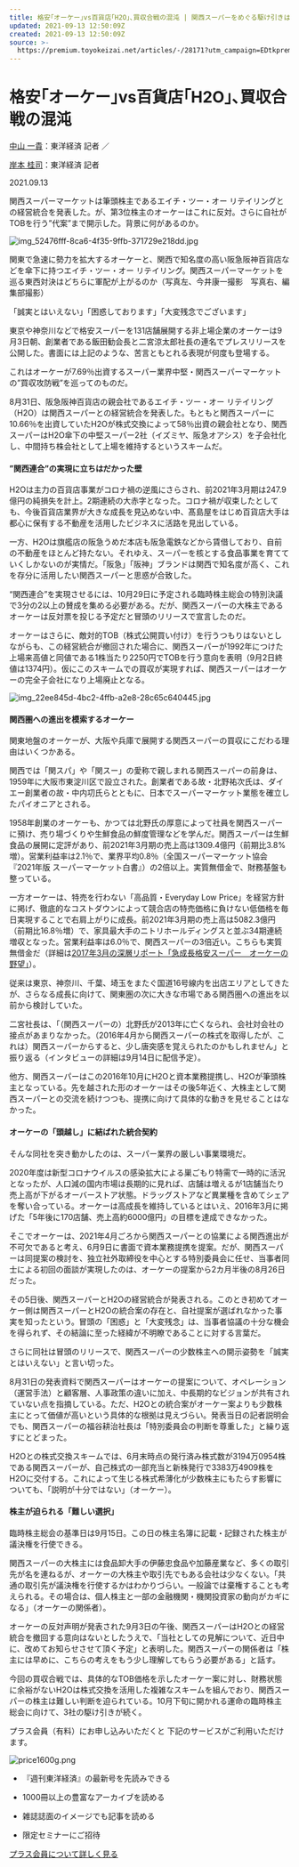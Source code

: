 ```yaml
---
title: 格安｢オーケー｣vs百貨店｢H2O｣､買収合戦の混沌 | 関西スーパーをめぐる駆け引きは5年前から | ニュース最前線 | 週刊東洋経済プラス
updated: 2021-09-13 12:50:09Z
created: 2021-09-13 12:50:09Z
source: >-
  https://premium.toyokeizai.net/articles/-/28171?utm_campaign=EDtkprem_2109&utm_content=455225&utm_medium=article&utm_source=edTKO#contd
---
```


# 格安｢オーケー｣vs百貨店｢H2O｣､買収合戦の混沌

 [中山 一貴](https://premium.toyokeizai.net/articles/-/28171?utm_campaign=EDtkprem_2109&utm_content=455225&utm_medium=article&utm_source=edTKO#author-979)：東洋経済 記者 ／

 [岸本 桂司](https://premium.toyokeizai.net/articles/-/28171?utm_campaign=EDtkprem_2109&utm_content=455225&utm_medium=article&utm_source=edTKO#author-2156)：東洋経済 記者

2021.09.13

関西スーパーマーケットは筆頭株主であるエイチ・ツー・オー リテイリングとの経営統合を発表した。が、第3位株主のオーケーはこれに反対。さらに自社がTOBを行う”代案”まで開示した。背景に何があるのか。

![img_52476fff-8ca6-4f35-9ffb-371729e218dd.jpg](../_resources/img_52476fff-8ca6-4f35-9ffb-371729e218dd.jpg)

関東で急速に勢力を拡大するオーケーと、関西で知名度の高い阪急阪神百貨店などを傘下に持つエイチ・ツー・オー リテイリング。関西スーパーマーケットを巡る東西対決はどちらに軍配が上がるのか（写真左、今井康一撮影　写真右、編集部撮影）

「誠実とはいえない」「困惑しております」「大変残念でございます」

東京や神奈川などで格安スーパーを131店舗展開する非上場企業のオーケーは9月3日朝、創業者である飯田勧会長と二宮涼太郎社長の連名でプレスリリースを公開した。書面には上記のような、苦言ともとれる表現が何度も登場する。

これはオーケーが7.69％出資するスーパー業界中堅・関西スーパーマーケットの”買収攻防戦”を巡ってのものだ。

8月31日、阪急阪神百貨店の親会社であるエイチ・ツー・オー リテイリング（H2O）は関西スーパーとの経営統合を発表した。もともと関西スーパーに10.66％を出資していたH2Oが株式交換によって58％出資の親会社となり、関西スーパーはH2O傘下の中堅スーパー2社（イズミヤ、阪急オアシス）を子会社化し、中間持ち株会社として上場を維持するというスキームだ。

#### ”関西連合”の実現に立ちはだかった壁

H2Oは主力の百貨店事業がコロナ禍の逆風にさらされ、前2021年3月期は247.9億円の純損失を計上。2期連続の大赤字となった。コロナ禍が収束したとしても、今後百貨店業界が大きな成長を見込めない中、髙島屋をはじめ百貨店大手は都心に保有する不動産を活用したビジネスに活路を見出している。

一方、H2Oは旗艦店の阪急うめだ本店も阪急電鉄などから賃借しており、自前の不動産をほとんど持たない。それゆえ、スーパーを核とする食品事業を育てていくしかないのが実情だ。「阪急」「阪神」ブランドは関西で知名度が高く、これを存分に活用したい関西スーパーと思惑が合致した。

“関西連合”を実現させるには、10月29日に予定される臨時株主総会の特別決議で3分の2以上の賛成を集める必要がある。だが、関西スーパーの大株主であるオーケーは反対票を投じる予定だと冒頭のリリースで宣言したのだ。

オーケーはさらに、敵対的TOB（株式公開買い付け）を行うつもりはないとしながらも、この経営統合が撤回された場合に、関西スーパーが1992年につけた上場来高値と同値である1株当たり2250円でTOBを行う意向を表明（9月2日終値は1374円）。仮にこのスキームでの買収が実現すれば、関西スーパーはオーケーの完全子会社になり上場廃止となる。

![img_22ee845d-4bc2-4ffb-a2e8-28c65c640445.jpg](../_resources/img_22ee845d-4bc2-4ffb-a2e8-28c65c640445.jpg)

#### 関西圏への進出を模索するオーケー

関東地盤のオーケーが、大阪や兵庫で展開する関西スーパーの買収にこだわる理由はいくつかある。

関西では「関スパ」や「関スー」の愛称で親しまれる関西スーパーの前身は、1959年に大阪市東淀川区で設立された。創業者である故・北野祐次氏は、ダイエー創業者の故・中内㓛氏らとともに、日本でスーパーマーケット業態を確立したパイオニアとされる。

1958年創業のオーケーも、かつては北野氏の厚意によって社員を関西スーパーに預け、売り場づくりや生鮮食品の鮮度管理などを学んだ。関西スーパーは生鮮食品の展開に定評があり、前2021年3月期の売上高は1309.4億円（前期比3.8%増）。営業利益率は2.1％で、業界平均0.8％（全国スーパーマーケット協会『2021年版 スーパーマーケット白書』）の2倍以上。実質無借金で、財務基盤も整っている。

一方オーケーは、特売を行わない「高品質・Everyday Low Price」を経営方針に掲げ、徹底的なコストダウンによって競合店の特売価格に負けない低価格を毎日実現することで右肩上がりに成長。前2021年3月期の売上高は5082.3億円（前期比16.8％増）で、家具最大手のニトリホールディングスと並ぶ34期連続増収となった。営業利益率は6.0％で、関西スーパーの3倍近い。こちらも実質無借金だ（詳細は[2017年3月の深層リポート「急成長格安スーパー　オーケーの野望」](https://premium.toyokeizai.net/articles/-/14851)）。

従来は東京、神奈川、千葉、埼玉をまたぐ国道16号線内を出店エリアとしてきたが、さらなる成長に向けて、関東圏の次に大きな市場である関西圏への進出を以前から検討していた。

二宮社長は、「（関西スーパーの）北野氏が2013年に亡くなられ、会社対会社の接点があまりなかった。（2016年4月から関西スーパーの株式を取得したが、これは）関西スーパーからすると、少し唐突感を覚えられたのかもしれません」と振り返る（インタビューの詳細は9月14日に配信予定）。

他方、関西スーパーはこの2016年10月にH2Oと資本業務提携し、H2Oが筆頭株主となっている。先を越された形のオーケーはその後5年近く、大株主として関西スーパーとの交流を続けつつも、提携に向けて具体的な動きを見せることはなかった。

#### オーケーの「頭越し」に結ばれた統合契約

そんな同社を突き動かしたのは、スーパー業界の厳しい事業環境だ。

2020年度は新型コロナウイルスの感染拡大による巣ごもり特需で一時的に活況となったが、人口減の国内市場は長期的に見れば、店舗は増えるが1店舗当たり売上高が下がるオーバーストア状態。ドラッグストアなど異業種を含めてシェアを奪い合っている。オーケーは高成長を維持しているとはいえ、2016年3月に掲げた「5年後に170店舗、売上高約6000億円」の目標を達成できなかった。

そこでオーケーは、2021年4月ごろから関西スーパーとの協業による関西進出が不可欠であると考え、6月9日に書面で資本業務提携を提案。だが、関西スーパーは同提案の検討を、独立社外取締役を中心とする特別委員会に任せ、当事者同士による初回の面談が実現したのは、オーケーの提案から2カ月半後の8月26日だった。

その5日後、関西スーパーとH2Oの経営統合が発表される。このとき初めてオーケー側は関西スーパーとH2Oの統合案の存在と、自社提案が選ばれなかった事実を知ったという。冒頭の「困惑」と「大変残念」は、当事者協議の十分な機会を得られず、その結論に至った経緯が不明瞭であることに対する言葉だ。

さらに同社は冒頭のリリースで、関西スーパーの少数株主への開示姿勢を「誠実とはいえない」と言い切った。

8月31日の発表資料で関西スーパーはオーケーの提案について、オペレーション（運営手法）と顧客層、人事政策の違いに加え、中長期的なビジョンが共有されていない点を指摘している。ただ、H2Oとの統合案がオーケー案よりも少数株主にとって価値が高いという具体的な根拠は見えづらい。発表当日の記者説明会でも、関西スーパーの福谷耕治社長は「特別委員会の判断を尊重した」と繰り返すにとどまった。

H2Oとの株式交換スキームでは、6月末時点の発行済み株式数が3194万0954株である関西スーパーが、自己株式の一部充当と新株発行で3383万4909株をH2Oに交付する。これによって生じる株式希薄化が少数株主にもたらす影響についても、「説明が十分ではない」（オーケー）。

#### 株主が迫られる「難しい選択」

臨時株主総会の基準日は9月15日。この日の株主名簿に記載・記録された株主が議決権を行使できる。

関西スーパーの大株主には食品卸大手の伊藤忠食品や加藤産業など、多くの取引先が名を連ねるが、オーケーの大株主や取引先でもある会社は少なくない。「共通の取引先が議決権を行使するかはわかりづらい。一般論では棄権することも考えられる。その場合は、個人株主と一部の金融機関・機関投資家の動向がカギになる」（オーケーの関係者）。

オーケーの反対声明が発表された9月3日の午後、関西スーパーはH2Oとの経営統合を撤回する意向はないとしたうえで、「当社としての見解について、近日中に、改めてお知らせさせて頂く予定」と表明した。関西スーパーの関係者は「株主には早めに、こちらの考えをもう少し理解してもらう必要がある」と話す。

今回の買収合戦では、具体的なTOB価格を示したオーケー案に対し、財務状態に余裕がないH2Oは株式交換を活用した複雑なスキームを組んでおり、関西スーパーの株主は難しい判断を迫られている。10月下旬に開かれる運命の臨時株主総会に向けて、3社の駆け引きが続く。

プラス会員（有料）にお申し込みいただくと
下記のサービスがご利用いただけます。

![price1600g.png](../_resources/price1600g.png)

- 『週刊東洋経済』の最新号を先読みできる

- 1000冊以上の豊富なアーカイブを読める

- 雑誌誌面のイメージでも記事を読める

- 限定セミナーにご招待

[プラス会員について詳しく見る](https://premium.toyokeizai.net/list/about#plus-service)